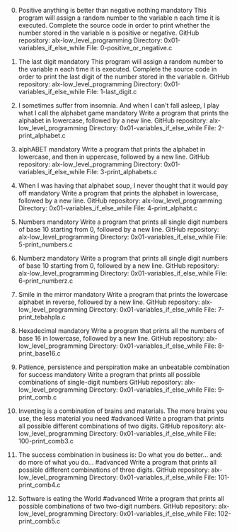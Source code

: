 0. Positive anything is better than negative nothing
mandatory
This program will assign a random number to the variable n each time it is executed. Complete the source code in order to print whether the number stored in the variable n is positive or negative.
GitHub repository: alx-low_level_programming
Directory: 0x01-variables_if_else_while
File: 0-positive_or_negative.c
    
1. The last digit
mandatory
This program will assign a random number to the variable n each time it is executed. Complete the source code in order to print the last digit of the number stored in the variable n.
GitHub repository: alx-low_level_programming
Directory: 0x01-variables_if_else_while
File: 1-last_digit.c
    
2. I sometimes suffer from insomnia. And when I can't fall asleep, I play what I call the alphabet game
mandatory
Write a program that prints the alphabet in lowercase, followed by a new line.
GitHub repository: alx-low_level_programming
Directory: 0x01-variables_if_else_while
File: 2-print_alphabet.c
    
3. alphABET
mandatory
Write a program that prints the alphabet in lowercase, and then in uppercase, followed by a new line.
GitHub repository: alx-low_level_programming
Directory: 0x01-variables_if_else_while
File: 3-print_alphabets.c
    
4. When I was having that alphabet soup, I never thought that it would pay off
mandatory
Write a program that prints the alphabet in lowercase, followed by a new line.
GitHub repository: alx-low_level_programming
Directory: 0x01-variables_if_else_while
File: 4-print_alphabt.c
    
5. Numbers
mandatory
Write a program that prints all single digit numbers of base 10 starting from 0, followed by a new line.
GitHub repository: alx-low_level_programming
Directory: 0x01-variables_if_else_while
File: 5-print_numbers.c
    
6. Numberz
mandatory
Write a program that prints all single digit numbers of base 10 starting from 0, followed by a new line.
GitHub repository: alx-low_level_programming
Directory: 0x01-variables_if_else_while
File: 6-print_numberz.c
    
7. Smile in the mirror
mandatory
Write a program that prints the lowercase alphabet in reverse, followed by a new line.
GitHub repository: alx-low_level_programming
Directory: 0x01-variables_if_else_while
File: 7-print_tebahpla.c
    
8. Hexadecimal
mandatory
Write a program that prints all the numbers of base 16 in lowercase, followed by a new line.
GitHub repository: alx-low_level_programming
Directory: 0x01-variables_if_else_while
File: 8-print_base16.c
    
9. Patience, persistence and perspiration make an unbeatable combination for success
mandatory
Write a program that prints all possible combinations of single-digit numbers
GitHub repository: alx-low_level_programming
Directory: 0x01-variables_if_else_while
File: 9-print_comb.c
    
10. Inventing is a combination of brains and materials. The more brains you use, the less material you need
#advanced
Write a program that prints all possible different combinations of two digits.
GitHub repository: alx-low_level_programming
Directory: 0x01-variables_if_else_while
File: 100-print_comb3.c
    
11. The success combination in business is: Do what you do better... and: do more of what you do...
#advanced
Write a program that prints all possible different combinations of three digits.
GitHub repository: alx-low_level_programming
Directory: 0x01-variables_if_else_while
File: 101-print_comb4.c
    
12. Software is eating the World
#advanced
Write a program that prints all possible combinations of two two-digit numbers.
GitHub repository: alx-low_level_programming
Directory: 0x01-variables_if_else_while
File: 102-print_comb5.c